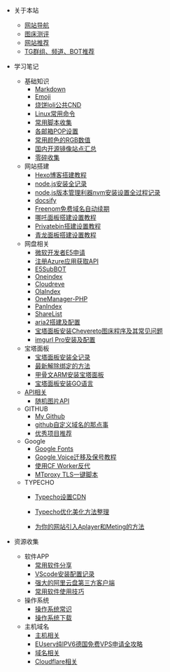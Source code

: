 * 关于本站
  * [网站导航](nav/sitenav.md)
  * [图床测评](nav/tccp.md)
  * [网站推荐](nav/favsite.md)
  * [TG群组、频道、BOT推荐](nav/tgnav.md)
  
* 学习笔记
  * 基础知识
    - [Markdown](note/jichu/markdown.md)
    - [Emoji](note/jichu/emoji.md)
    - [烧饼loli公共CND](note/jichu/sbcdn.md)
    - [Linux常用命令](note/jichu/linux.md)
    - [常用脚本收集](note/jichu/shell.md)
    - [各邮箱POP设置](note/jichu/pop3.md)
    - [常用颜色的RGB数值](note/jichu/color.md)
    - [国内开源镜像站点汇总](note/jichu/mirrors.md)
    - [零碎收集](note/jichu/other.md)
  * 网站搭建
    - [Hexo博客搭建教程](note/site/hexo.md)
    - [node.js安装全记录](note/site/nodejs.md)
    - [node.js版本管理利器nvm安装设置全过程记录 ](ote/site/nvm.md)
    - [docsify](note/site/docsify.md)
    - [Freenom免费域名自动续期](note/site/freenomxq.md)
    - [哪吒面板搭建设置教程](note/site/nezha.md)
    - [Privatebin搭建设置教程](note/site/privatebin.md)
    - [青龙面板搭建设置教程](note/site/qinglong.md)
  * 网盘相关
    - [微软开发者E5申请](/note/imgpan/e5.md)
    - [注册Azure应用获取API](/note/imgpan/azureapi.md)
    - [E5SubBOT](/note/imgpan/e5bot.md)
    - [Oneindex](/note/imgpan/oneindex.md)
    - [Cloudreve](/note/imgpan/cloudreve.md)
    - [OlaIndex](/note/imgpan/olaindex.md)
    - [OneManager-PHP](/note/imgpan/onemanager.md)
    - [PanIndex](/note/imgpan/panindex.md)
    - [ShareList](/note/imgpan/sharelist.md)
    - [aria2搭建及配置](/note/imgpan/aria2.md)
    - [宝塔面板安装Chevereto图床程序及其常见问题](/note/imgpan/chevereto.md)
    - [imgurl Pro安装及配置](/note/imgpan/imgurlpro.md)
  * 宝塔面板
    - [宝塔面板安装全记录](note/bt/install.md)
    - [最新解除绑定的方法](note/bt/jiebangbt.md)
    - [甲骨文ARM安装宝塔面板](note/bt/oraclearmbt.md)
    - [宝塔面板安装GO语言](note/bt/golang.md)
  * [API相关](note/api/README.md)
    - [随机图片API](note/api/randomimg.md)
  * GITHUB
    - [My Github](note/git/mygithub.md)
    - [github自定义域名的那点事](note/git/gitdomain.md)
    - [优秀项目推荐](note/git/githubpj.md)
  * Google
    - [Google Fonts](note/jichu/googlefont.md)
    - [Google Voice迁移及保号教程](note/google/gv.md)
    - [使用CF Worker反代](note/google/work2google.md)
    - [MTproxy TLS一键脚本](note/google/mtproxy.md)
  * TYPECHO
    - [Typecho设置CDN](note/typecho/cdn.md)

    - [Typecho优化美化方法整理](note/typecho/meihua.md)

    - [为你的网站引入Aplayer和Meting的方法](note/typecho/aplayer.md)

      

* 资源收集
  * 软件APP
    - [常用软件分享](ziyuan/soft/soft.md)
    - [VScode安装配置记录](ziyuan/soft/vscode.md)
    - [强大的阿里云盘第三方客户端](ziyuan/soft/alipanxby.md)
    - [常用软件使用技巧](ziyuan/soft/jiqiao.md)
  * 操作系统
    - [操作系统常识](ziyuan/system/system.md)
    - [操作系统下载](ziyuan/system/sysdown.md)
  * 主机域名
    - [主机相关](ziyuan/hostdomain/host.md)
    - [EUserv纯IPV6德国免费VPS申请全攻略](ziyuan/hostdomain/euserv.md)
    - [域名相关](ziyuan/hostdomain/domain.md)
    - [Cloudflare相关](ziyuan/hostdomain/cf.md)

